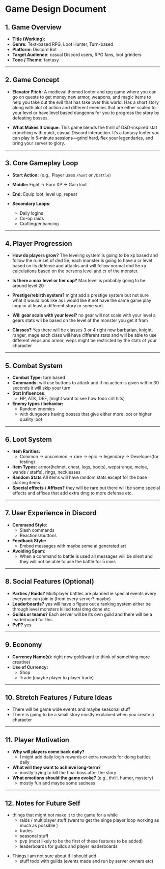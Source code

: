 # Game Design Document

## 1. Game Overview

- **Title (Working):**
- **Genre:** Text-based RPG, Loot Hunter, Turn-based
- **Platform:** Discord Bot
- **Target Audience:** casual Discord users, RPG fans, loot grinders
- **Tone / Theme:** fantasy

---

## 2. Game Concept

- **Elevator Pitch:**
A medieval themed looter and rpg game where you can go on quests to get money new armor, weapons, and magic items to help you take out the evil that has take over this world. Has a short story along with alot of action and different enemies that are either scaled to your level or have level based dungeons for you to progress the story by defeating bosses.

- **What Makes It Unique:**
This game blends the thrill of D&D-inspired stat crunching with quick, casual Discord interaction. It’s a fantasy looter you can play in 5-minute sessions—grind hard, flex your legendaries, and bring your server to glory.

---

## 3. Core Gameplay Loop

- **Start Action:** (e.g., Player uses `/hunt` or `/battle`)
- **Middle:** Fight → Earn XP → Gain loot
- **End:** Equip loot, level up, repeat

- **Secondary Loops:**
  - Daily logins
  - Co-op raids
  - Crafting/enhancing

---

## 4. Player Progression

- **How do players grow?**
	The leveling system is going to be xp based and follow the rule set of dnd 5e, each monster is going to have a cr level based on its defense and attacks and will follow normal dnd 5e xp calculations based on the persons level and cr of the monster.

- **Is there a max level or tier cap?**
	Max level is probably going to be around level 20
- **Prestige/rebirth system?** 
	might add a prestige system but not sure what it would look like as i would like it not have the same game play loop or at least a different story or some sort.
- **Will gear scale with your level?**
	no gear will not scale with your level a gears stats wil be based on the level of the monster you get it from
- **Classes?** Yes there will be classes 3 or 4 right now barbarian, knight, ranger, mage
	each class will have different stats and will be able to use different weps and armor, weps might be restricted by the stats of your character

---

## 5. Combat System

- **Combat Type:** turn based
- **Commands:** will use buttons to attack and if no action is given within 30 seconds it will skip your turn
- **Stat Influences:**
  - HP, ATK, DEF, (might want to see how todo crit hits)
- **Enemy types / behavior:**
  - Random enemies
  - with dungeons having bosses that give either more loot or higher quality loot

---

## 6. Loot System

- **Item Rarities:**
  - Common -> uncommon -> rare -> epic -> legendary -> Developer(for testing)
- **Item Types:** armor(helmet, chest, legs, boots), weps(range, melee, wands / staffs), rings, necklesses
- **Random Stats** All items will have random stats except for the base starting items
- **Special effects / Affixes?** they will be rare but there will be some special effects and affixes that add extra dmg to more defense etc.

---

## 7. User Experience in Discord

- **Command Style:**
  - Slash commands
  - Reactions/buttons
- **Feedback Style:**
  - Embed messages with maybe some ai generated art
- **Avoiding Spam:**
  - When a command to battle is used all messages will be silent and they will not be able to use the battle for 5 mins 

---

## 8. Social Features (Optional)

- **Parties / Raids?** Multiplayer battles are planned ie special events every everyone can join in (from every server? maybe)
- **Leaderboards?** yes will have o figure out a ranking system either be through level monsters killed total dmg done etc
- **Guilds or teams?** Each server will be its own guild and there will be a leaderboard for this
- **PvP?** yes

---

## 9. Economy

- **Currency Name(s):** right now gold(want to think of something more creative)
- **Use of Currency:**
  - Shop
  - Trade (maybe player to player trade)

---

## 10. Stretch Features / Future Ideas

* There will be game wide events and maybe seasonal stuff
* There is going to be a small story mostly explained when you create a character

---

## 11. Player Motivation

- **Why will players come back daily?**
	- I might add daily login rewards or extra rewards for doing battles daily
- **What will they want to achieve long-term?**
	- mostly trying to kill the final boss after the story
- **What emotions should the game evoke?** (e.g., thrill, humor, mystery)
	- mostly fun and maybe some sadness

---

## 12. Notes for Future Self

* things that might not make it to the game for a while
	* raids / multiplayer stuff (want to get the singe player loop working as much as possible )
	* trades
	* seasonal stuff
	* pvp (most likely to be the first of these features to be added)
	* leaderboards for guilds and player leaderboards
- Things i am not sure about if i should add
	- stuff todo with guilds (events made and run by server owners etc)